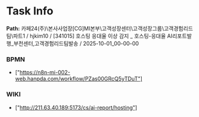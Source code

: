 # Task Info

**Path:** 카페24(주)\본사사업장\[CG]MI본부\고객성장센터\고객성장그룹\고객경험리드팀\파트1 / hjkim10 / [341015] 호스팅 응대율 이상 감지 _ 호스팅-응대율 AI리포트발행_부천센터,고객경험리드팀발송 / 2025-10-01_00-00-00

### BPMN
- ["https://n8n-mi-002-web.hanpda.com/workflow/PZas00GRcQ5yTDuT"]

### WIKI
- ["http://211.63.40.189:5173/cs/ai-report/hosting"]

